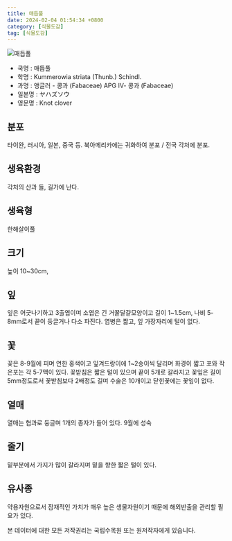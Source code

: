 ```yaml
---
title: 매듭풀
date: 2024-02-04 01:54:34 +0800
category: [식물도감]
tag: [식물도감]
---
```




![매듭풀](/fileUpload/plants/basic/Leguminosae/Kummerowia/12285/1_th2.JPG)
- 국명 : 매듭풀
- 학명 : Kummerowia striata (Thunb.) Schindl.
- 과명 : 앵글러 - 콩과 (Fabaceae) APG Ⅳ- 콩과 (Fabaceae)
- 일본명 : ヤハズソウ
- 영문명 : Knot clover


## 분포
타이완, 러시아, 일본, 중국 등. 북아메리카에는 귀화하여 분포 / 전국 각처에 분포.
## 생육환경
각처의 산과 들, 길가에 난다.
## 생육형
한해살이풀
## 크기
높이 10~30cm,
## 잎
잎은 어긋나기하고 3출엽이며 소엽은 긴 거꿀달걀모양이고 길이 1~1.5cm, 나비 5-8mm로서 끝이 둥글거나 다소 파진다. 엽병은 짧고, 잎 가장자리에 털이 없다.
## 꽃
꽃은 8-9월에 피며 연한 홍색이고 잎겨드랑이에 1~2송이씩 달리며 화경이 짧고 포와 작은포는 각 5-7맥이 있다. 꽃받침은 짧은 털이 있으며 끝이 5개로 갈라지고 꽃잎은 길이 5mm정도로서 꽃받침보다 2배정도 길며 수술은 10개이고 닫힌꽃에는 꽃잎이 없다.
## 열매
열매는 협과로 둥글며 1개의 종자가 들어 있다. 9월에 성숙
## 줄기
밑부분에서 가지가 많이 갈라지며 밑을 향한 짧은 털이 있다.
## 유사종
약용자원으로서 잠재적인 가치가 매우 높은 생물자원이기 때문에 해외반출을 관리할 필요가 있다. 






본 데이터에 대한 모든 저작권리는 국립수목원 또는 원저작자에게 있습니다.
